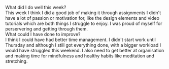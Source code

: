 What did I do well this week?  
This week I think I did a good job of making it through assignments I didn't have a lot of passion or motivation for, like the design elements and video tutorials which are both things I struggle to enjoy. I was proud of myself for perservering and getting through them.  
What could I have done to improve?  
I think I could have had better time management. I didn't start work until Thursday and although I still got everything done, with a bigger workload I would have struggled this weekend. I also need to get better at organisation and making time for mindfulness and healthy habits like meditation and stretching.
